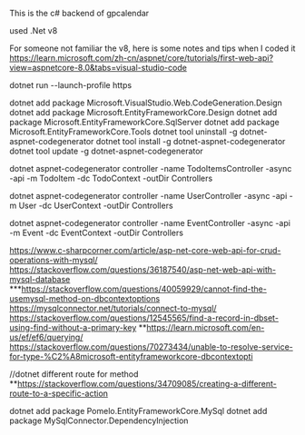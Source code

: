 This is the c# backend of gpcalendar

used .Net v8

For someone not familiar the v8, here is some notes and tips when I coded it
https://learn.microsoft.com/zh-cn/aspnet/core/tutorials/first-web-api?view=aspnetcore-8.0&tabs=visual-studio-code

dotnet run --launch-profile https

dotnet add package Microsoft.VisualStudio.Web.CodeGeneration.Design
dotnet add package Microsoft.EntityFrameworkCore.Design
dotnet add package Microsoft.EntityFrameworkCore.SqlServer
dotnet add package Microsoft.EntityFrameworkCore.Tools
dotnet tool uninstall -g dotnet-aspnet-codegenerator
dotnet tool install -g dotnet-aspnet-codegenerator
dotnet tool update -g dotnet-aspnet-codegenerator

dotnet aspnet-codegenerator controller -name TodoItemsController -async -api -m TodoItem -dc TodoContext -outDir Controllers

dotnet aspnet-codegenerator controller -name UserController -async -api -m User -dc UserContext -outDir Controllers

dotnet aspnet-codegenerator controller -name EventController -async -api -m Event -dc EventContext -outDir Controllers

https://www.c-sharpcorner.com/article/asp-net-core-web-api-for-crud-operations-with-mysql/
https://stackoverflow.com/questions/36187540/asp-net-web-api-with-mysql-database
***https://stackoverflow.com/questions/40059929/cannot-find-the-usemysql-method-on-dbcontextoptions
https://mysqlconnector.net/tutorials/connect-to-mysql/
https://stackoverflow.com/questions/12545565/find-a-record-in-dbset-using-find-without-a-primary-key
**https://learn.microsoft.com/en-us/ef/ef6/querying/
https://stackoverflow.com/questions/70273434/unable-to-resolve-service-for-type-%C2%A8microsoft-entityframeworkcore-dbcontextopti


//dotnet different route for method
**https://stackoverflow.com/questions/34709085/creating-a-different-route-to-a-specific-action



dotnet add package Pomelo.EntityFrameworkCore.MySql
dotnet add package MySqlConnector.DependencyInjection